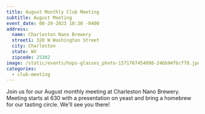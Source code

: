 ```yaml
---
title: August Monthly Club Meeting
subtitle: August Meeting
event_date: 08-29-2023 18:30 -0400
address:
  name: Charleston Nano Brewery
  street1: 320 W Washington Street
  city: Charleston
  state: WV
  zipcode: 25302
image: /static/events/hops-glasses_photo-1571767454098-246b94fbcf70.jpeg
categories:
  - club-meeting
---
```



Join us for our August monthly meeting at Charleston Nano Brewery. Meeting starts at 630 with a presentation on yeast and bring a homebrew for our tasting circle. We'll see you there!